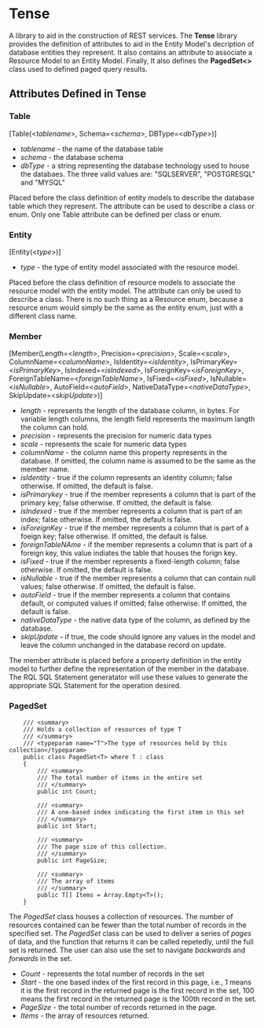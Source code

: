 # Tense #
A library to aid in the construction of REST services. The **Tense** library provides the definition of attributes to aid in the Entity Model's decription of database entities they represent. It also contains an attribute to associate a Resource Model to an Entity Model. Finally, It also defines the **PagedSet<>** class used to defined paged query results.

## Attributes Defined in Tense ##

### Table ###

[Table(<*tablename*>, Schema=<*schema*>, DBType=<*dbType*>)]

- *tablename* - the name of the database table 
- *schema* - the database schema
- *dbType* - a string representing the database technology used to house the databaes. The three valid values are: "SQLSERVER", "POSTGRESQL" and "MYSQL"

Placed before the class definition of entity models to describe the database table which they represent. The attribute can be used to describe a class or enum. Only one Table attribute can be defined per class or enum.

### Entity ###

[Entity(<*type*>)]

- *type* - the type of entity model associated with the resource model.

Placed before the class definition of resource models to associate the resource model with the entity model. The attribute can only be used to describe a class. There is no such thing as a Resource enum, because a resource enum would simply be the same as the entity enum, just with a different class name.

### Member ###

[Member(Length=<*length*>, Precision=<*precision*>, Scale=<*scale*>, ColumnName=<*columnName*>, IsIdentity=<*isIdentity*>, IsPrimaryKey=<*isPrimaryKey*>,
        IsIndexed=<*isIndexed*>, IsForeignKey=<*isForeignKey*>, ForeignTableName=<*foreignTableName*>, IsFixed=<*isFixed*>, IsNullable=<*isNullable*>,
        AutoField=<*autoField*>, NativeDataType=<*nativeDataType*>, SkipUpdate=<*skipUpdate*>)]

- *length* - represents the length of the database column, in bytes. For variable length columns, the length field represents the maximum langth the column can hold. 
- *precision* - represents the precision for numeric data types
- *scale* - represents the scale for numeric data types
- *columnName* - the column name this property represents in the database. If omitted, the column name is assumed to be the same as the member name.
- *isIdentity* - true if the column represents an identity column; false otherwise. If omitted, the default is false.
- *isPrimarykey* - true if the member represents a column that is part of the primary key; false otherwise. If omitted, the default is false.
- *isIndexed* - true if the member represents a column that is part of an index; false otherwise. If omitted, the default is false.
- *isForeignKey* - true if the member represents a column that is part of a foeign key; false otherwise. If omitted, the default is false.
- *foreignTableNAme* - if the member represents a column that is part of a foreign key, this value indiates the table that houses the forign key.
- *isFixed* - true if the member represents a fixed-length column; false otherwise. If omitted, the default is false.
- *isNullable* - true if the member represents a column that can contain null values; false otherwise. If omitted, the default is false.
- *autoField* - true if the member represents a column that contains default, or computed values if omitted; false otherwise. If omitted, the default is false.
- *nativeDataType* - the native data type of the column, as defined by the database.
- *skipUpdate* - if true, the code should ignore any values in the model and leave the column unchanged in the database record on update.

The member attribute is placed before a property definition in the entity model to further define the representation of the member in the database. The RQL SQL Statement generatator will use these values to generate the appropriate SQL Statement for the operation desired.

### PagedSet<T> ###

```
    /// <summary>
    /// Holds a collection of resources of type T
    /// </summary>
    /// <typeparam name="T">The type of resources held by this collection</typeparam>
    public class PagedSet<T> where T : class
    {
        /// <summary>
        /// The total number of items in the entire set
        /// </summary>
        public int Count;

        /// <summary>
        /// A one-based index indicating the first item in this set 
        /// </summary>
        public int Start;

        /// <summary>
        /// The page size of this collection.
        /// </summary>
        public int PageSize;

        /// <summary>
        /// The array of items 
        /// </summary>
        public T[] Items = Array.Empty<T>();
    }
```

The *PagedSet<T>* class houses a collection of resources. The number of resources contained can be fewer than the total number of records in the specified set. The *PagedSet* class can be used to deliver a series of *pages* of data, and the function that returns it can be called repetedly, until the full set is returned. The user can also use the set to navigate *backwards* and *forwards* in the set.

- *Count* - represents the total number of records in the set
- *Start* - the one based index of the first record in this page, i.e., 1 means it is the first record in the returned page is the first record in the set, 100 means the first record in the returned page is the 100th record in the set.
- *PageSize* - the total number of records returned in the page.
- *Items* - the array of resources returned.

